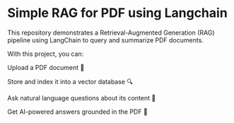 ﻿# Simple RAG for PDF using Langchain
 This repository demonstrates a Retrieval-Augmented Generation (RAG) pipeline using LangChain
 to query and summarize PDF documents.

With this project, you can:

Upload a PDF document 📑

Store and index it into a vector database 🔍

Ask natural language questions about its content 💬

Get AI-powered answers grounded in the PDF 📘
